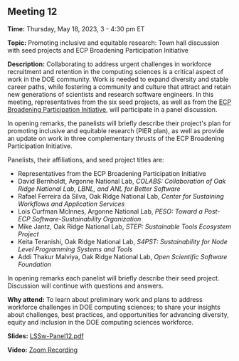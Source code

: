 ## Meeting 12

**Time:** Thursday, May 18, 2023, 3 - 4:30 pm ET

**Topic:** Promoting inclusive and equitable research: Town hall discussion with seed projects and ECP Broadening Participation Initiative

**Description:** Collaborating to address urgent challenges in workforce recruitment and retention in the computing sciences is a critical aspect of work in the DOE community.  Work is needed to expand diversity and stable career paths, while fostering a community and culture that attract and retain new generations of scientists and research software engineers.  In this meeting, representatives from the six seed projects, as well as from the [ECP Broadening Participation Initiative](https://www.exascaleproject.org/hpc-workforce/), will participate in a panel discussion.

In opening remarks, the panelists will briefly describe their project's plan for promoting inclusive and equitable research (PIER plan), as well as provide an update on work in three complementary thrusts of the ECP Broadening Participation Initiative.


Panelists, their affiliations, and seed project titles are:

- Representatives from the ECP Broadening Participation Initiative
- David Bernholdt, Argonne National Lab, _COLABS: Collaboration of Oak Ridge National Lab, LBNL, and ANL for Better Software_
- Rafael Ferreira da Silva, Oak Ridge National Lab, _Center for Sustaining Workflows and Application Services_
- Lois Curfman McInnes, Argonne National Lab, _PESO: Toward a Post-ECP Software-Sustainability Organization_
- Mike Jantz, Oak Ridge National Lab, _STEP: Sustainable Tools Ecosystem Project_
- Keita Teranishi, Oak Ridge National Lab, _S4PST: Sustainability for Node Level Programming Systems and Tools_
- Addi Thakur Malviya, Oak Ridge National Lab, _Open Scientific Software Foundation_

In opening remarks each panelist will briefly describe their seed project.  Discussion will continue with questions and answers.

**Why attend:** To learn about preliminary work and plans to address workforce challenges in DOE computing sciences; to share your insights about challenges, best practices, and opportunities for advancing diversity, equity and inclusion in the DOE computing sciences workforce.

**Slides:** [LSSw-Panel12.pdf](files/LSSwMeeting12Panel.pdf)

**Video:** [Zoom Recording]()
